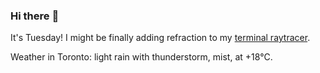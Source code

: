 ### Hi there :wave:

It's Tuesday! I might be finally adding refraction to my [terminal raytracer](https://github.com/bewuethr/bash-raytracer).

Weather in Toronto: light rain with thunderstorm, mist, at +18°C.
